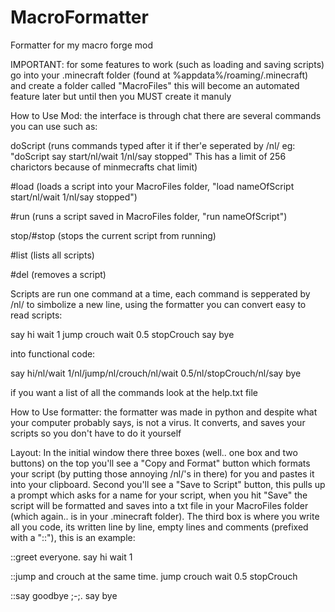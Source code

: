 # MacroFormatter
Formatter for my macro forge mod

IMPORTANT:
for some features to work (such as loading and saving scripts)
go into your .minecraft folder (found at %appdata%/roaming/.minecraft)
and create a folder called "MacroFiles" this will become an automated 
feature later but until then you MUST create it manuly


How to Use Mod:
the interface is through chat there are several commands you can use such as:

doScript (runs commands typed after it if ther'e seperated by /nl/ eg: "doScript say start/nl/wait 1/nl/say stopped"
  This has a limit of 256 charictors because of minmecrafts chat limit)
  
  #load (loads a script into your MacroFiles folder, "load nameOfScript start/nl/wait 1/nl/say stopped")
  
  #run (runs a script saved in MacroFiles folder, "run nameOfScript")
  
  stop/#stop (stops the current script from running)
  
  #list (lists all scripts)
  
  #del (removes a script)


Scripts are run one command at a time, each command is sepperated by /nl/ to simbolize a new line, using the formatter
you can convert easy to read scripts:

say hi
wait 1
jump
crouch
wait 0.5
stopCrouch
say bye

into functional code:

say hi/nl/wait 1/nl/jump/nl/crouch/nl/wait 0.5/nl/stopCrouch/nl/say bye

if you want a list of all the commands look at the help.txt file


How to Use formatter:
the formatter was made in python and despite what your computer probably says, is not a virus.
It converts, and saves your scripts so you don't have to do it yourself

Layout:
In the initial window there three boxes (well.. one box and two buttons) on the top you'll see a "Copy and Format" button which 
formats your script (by putting those annoying /nl/'s in there) for you and pastes it into your clipboard. Second you'll see a
"Save to Script" button, this pulls up a prompt which asks for a name for your script, when you hit "Save" the script will be
formatted and saves into a txt file in your MacroFiles folder (which again.. is in your .minecraft folder). The third box is
where you write all you code, its written line by line, empty lines and comments (prefixed with a "::"), this is an example:

::greet everyone.
say hi
wait 1

::jump and crouch at the same time.
jump
crouch
wait 0.5
stopCrouch

::say goodbye ;-;.
say bye

